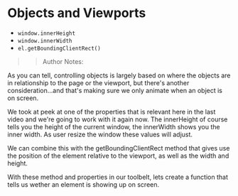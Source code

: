 # Objects and Viewports

- `window.innerHeight`
- `window.innerWidth`
- `el.getBoundingClientRect()`

> > Author Notes:

As you can tell, controlling objects is largely based on where the objects are in relationship to the page or the viewport, but there's another consideration...and that's making sure we only animate when an object is on screen.

We took at peek at one of the properties that is relevant here in the last video and we're going to work with it again now. The innerHeight of course tells you the height of the current window, the innerWidth shows you the inner width. As user resize the window these values will adjust.

We can combine this with the getBoundingClientRect method that gives use the position of the element relative to the viewport, as well as the width and height.

With these method and properties in our toolbelt, lets create a function that tells us wether an element is showing up on screen.
